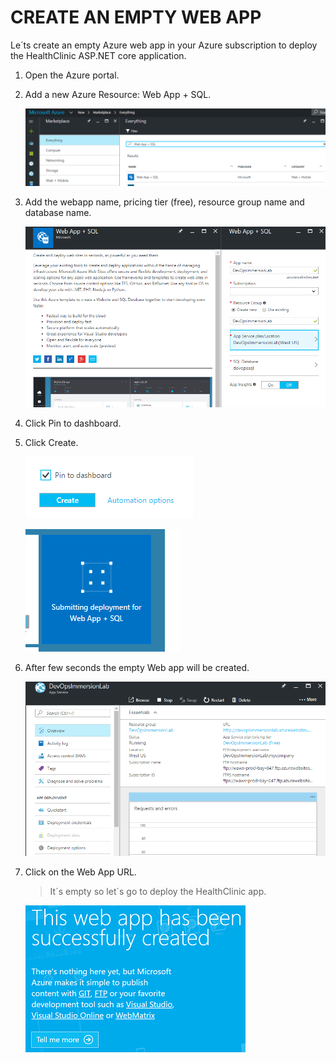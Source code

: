 # CREATE AN EMPTY WEB APP

Le´ts create an empty Azure web app in your Azure subscription to deploy the HealthClinic ASP.NET core application.

1.	Open the Azure portal.

1.	Add a new Azure Resource: Web App + SQL.

    ![](img/image80.png)

1. Add the webapp name, pricing tier (free), resource group name and database name.

    ![](img/image81.png)

1. Click Pin to dashboard.
1. Click Create.

    ![](img/image82.png)

    ![](img/image83.png)

1. After few seconds the empty Web app will be created.

    ![](img/image84.png)

1. Click on the Web App URL. 

    > It´s empty so let´s go to deploy the HealthClinic app.

    ![](img/image85.png)


